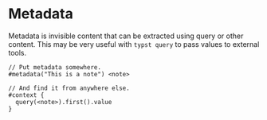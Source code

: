 # Metadata

Metadata is invisible content that can be extracted using query or other content.
This may be very useful with `typst query` to pass values to external tools.

```typ
// Put metadata somewhere.
#metadata("This is a note") <note>

// And find it from anywhere else.
#context {
  query(<note>).first().value
}
```
